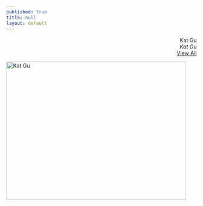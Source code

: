 ```yaml
---
published: true
title: null
layout: default
---
```

<div style="text-align:right;valign:top">Kat Gu</div> 
<div style="text-align:right;valign:top"><i>Kat Gu</i></div> 
<div style="text-align:right;valign:top"><a href="https://google.com">View All</a></div>

<a href="https://fofnz.github.io/product1"><img src="https://i.imgur.com/hEgpars.jpg" title="Kat Gu" width="476" height="365" valign="top" /></a>                                                      







